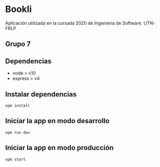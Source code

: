 # Bookli

Aplicación utilizada en la cursada 2020 de Ingenieria de Software. UTN-FRLP

## Grupo 7

## Dependencias

 - node > v10
 - express > v4

## Instalar dependencias

`npm install`

## Iniciar la app en modo desarrollo

`npm run dev`

## Iniciar la app en modo producción

`npm start`

